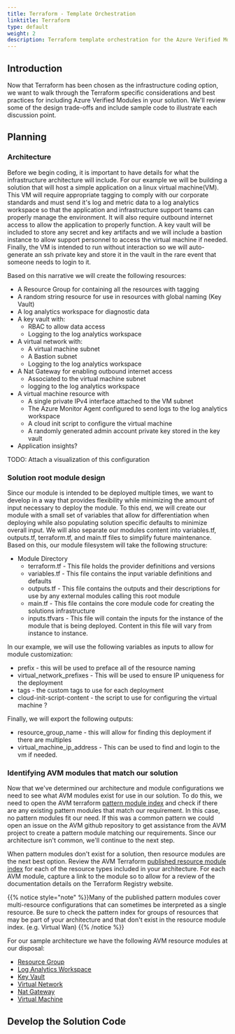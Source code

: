 ```yaml
---
title: Terraform - Template Orchestration
linktitle: Terraform
type: default
weight: 2
description: Terraform template orchestration for the Azure Verified Modules (AVM) solution development. It covers the technical decisions and concepts that are important for building and deploying Azure solutions using AVM modules.
---
```



## Introduction

Now that Terraform has been chosen as the infrastructure coding option, we want to walk through the Terraform specific considerations and best practices for including Azure Verified Modules in your solution. We'll review some of the design trade-offs and include sample code to illustrate each discussion point.


## Planning

### Architecture

Before we begin coding, it is important to have details for what the infrastructure architecture will include. For our example we will be building a solution that will host a simple application on a linux virtual machine(VM). This VM will require appropriate tagging to comply with our corporate standards and must send it's log and metric data to a log analytics workspace so that the application and infrastructure support teams can properly manage the environment. It will also require outbound internet access to allow the application to properly function. A key vault will be included to store any secret and key artifacts and we will include a bastion instance to allow support personnel to access the virtual machine if needed. Finally, the VM is intended to run without interaction so we will auto-generate an ssh private key and store it in the vault in the rare event that someone needs to login to it.

Based on this narrative we will create the following resources:

- A Resource Group for containing all the resources with tagging
- A random string resource for use in resources with global naming (Key Vault)
- A log analytics workspace for diagnostic data
- A key vault with:
  - RBAC to allow data access
  - Logging to the log analytics workspace
- A virtual network with:
  - A virtual machine subnet
  - A Bastion subnet
  - Logging to the log analytics workspace
- A Nat Gateway for enabling outbound internet access
  - Associated to the virtual machine subnet
  - logging to the log analytics workspace
- A virtual machine resource with
  - A single private IPv4 interface attached to the VM subnet
  - The Azure Monitor Agent configured to send logs to the log analytics workspace
  - A cloud init script to configure the virtual machine
  - A randomly generated admin account private key stored in the key vault
- Application insights?

TODO: Attach a visualization of this configuration

### Solution root module design

Since our module is intended to be deployed multiple times, we want to develop in a way that provides flexibility while minimizing the amount of input necessary to deploy the module. To this end, we will create our module with a small set of variables that allow for differentiation when deploying while also populating solution specific defaults to minimize overall input. We will also separate our modules content into variables.tf, outputs.tf, terraform.tf, and main.tf files to simplify future maintenance. Based on this, our module filesystem will take the following structure:

- Module Directory
  - terraform.tf - This file holds the provider definitions and versions
  - variables.tf - This file contains the input variable definitions and defaults
  - outputs.tf   - This file contains the outputs and their descriptions for use by any external modules calling this root module
  - main.tf      - This file contains the core module code for creating the solutions infrastructure
  - inputs.tfvars - This file will contain the inputs for the instance of the module that is being deployed. Content in this file will vary from instance to instance.

In our example, we will use the following variables as inputs to allow for module customization:
- prefix - this will be used to preface all of the resource naming
- virtual_network_prefixes - This will be used to ensure IP uniqueness for the deployment
- tags - the custom tags to use for each deployment
- cloud-init-script-content - the script to use for configuring the virtual machine ?

Finally, we will export the following outputs:
- resource_group_name - this will allow for finding this deployment if there are multiples
- virtual_machine_ip_address - This can be used to find and login to the vm if needed.

### Identifying AVM modules that match our solution

Now that we've determined our architecture and module configurations we need to see what AVM modules exist for use in our solution. To do this, we need to open the AVM terraform [pattern module index](https://azure.github.io/Azure-Verified-Modules/indexes/terraform/tf-pattern-modules/) and check if there are any existing pattern modules that match our requirement. In this case, no pattern modules fit our need. If this was a common pattern we could open an issue on the AVM github repository to get assistance from the AVM project to create a pattern module matching our requirements. Since our architecture isn't common, we'll continue to the next step.

When pattern modules don't exist for a solution, then resource modules are the next best option. Review the AVM Terraform [published resource module index](https://azure.github.io/Azure-Verified-Modules/indexes/terraform/tf-resource-modules/) for each of the resource types included in your architecture.  For each AVM module, capture a link to the module so to allow for a review of the documentation details on the Terraform Registry website.

{{% notice style="note" %}}Many of the published pattern modules cover multi-resource configurations that can sometimes be interpreted as a single resource. Be sure to check the pattern index for groups of resources that may be part of your architecture and that don't exist in the resource module index. (e.g. Virtual Wan)  {{% /notice %}}

For our sample architecture we have the following AVM resource modules at our disposal:

- [Resource Group](https://registry.terraform.io/modules/Azure/avm-res-resources-resourcegroup/azurerm/latest)
- [Log Analytics Workspace](https://registry.terraform.io/modules/Azure/avm-res-operationalinsights-workspace/azurerm/latest)
- [Key Vault](https://registry.terraform.io/modules/Azure/avm-res-keyvault-vault/azurerm/latest)
- [Virtual Network](https://registry.terraform.io/modules/Azure/avm-res-network-virtualnetwork/azurerm/latest)
- [Nat Gateway](https://registry.terraform.io/modules/Azure/avm-res-network-natgateway/azurerm/latest)
- [Virtual Machine](https://registry.terraform.io/modules/Azure/avm-res-compute-virtualmachine/azurerm/latest)

## Develop the Solution Code


